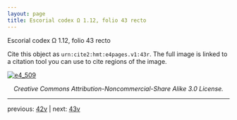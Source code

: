 ```yaml
---
layout: page
title: Escorial codex Ω 1.12, folio 43 recto
---
```


Escorial codex Ω 1.12, folio 43 recto

Cite this object as `urn:cite2:hmt:e4pages.v1:43r`.  The full image is linked to a citation tool you can use to cite regions of the image.

[![e4_509](http://www.homermultitext.org/iipsrv?IIIF=/project/homer/pyramidal/deepzoom/hmt/e4img/2017a/e4_509.tif/full/800,/0/default.jpg)](http://www.homermultitext.org/ict2/?urn=urn:cite2:hmt:e4img.2017a:e4_509) 

<p style="text-align: center; font-style: italic;">Creative Commons Attribution-Noncommercial-Share Alike 3.0 License.</p>

---

previous: [42v](../42v/) | next: [43v](../43v/)